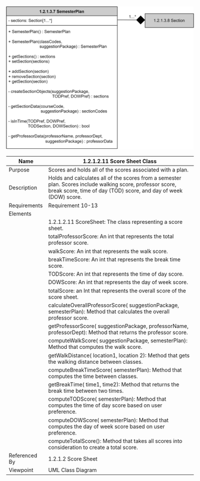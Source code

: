 ![Semester Plan Class Diagram](TeamTwoFiles/1.2.1.3.7SemesterPlanClassDiagram.svg)

| Name | 1.2.1.2.11 Score Sheet Class |
| ----------- | ----------- |
| Purpose | Scores and holds all of the scores associated with a plan. |
| Description | 	Holds and calculates all of the scores from a semester plan. Scores include walking score, professor score, break score, time of day (TOD) score, and day of week (DOW) score.|
| Requirements | Requirement 10-13 |
| Elements | 
| | 1.2.1.2.11 ScoreSheet: The class representing a score sheet. |
| | totalProfessorScore: An int that represents the total professor score. |
| | walkScore: An int that represents the walk score. |
| | breakTimeScore: An int that represents the break time score. |
| | TODScore: An int that represents the time of day score. |
| | DOWScore: An int that represents the day of week score.  |
| | totalScore: an Int that represents the overall score of the score sheet. |
| | calculateOverallProfessorScore( suggestionPackage, semesterPlan): Method that calculates the overall professor score. |
| | getProfessorScore( suggestionPackage, professorName, professorDept): Method that returns the professor score. |
| | computeWalkScore( suggestionPackage, semesterPlan): Method that computes the walk score. |
| | getWalkDistance( location1, location 2): Method that gets the walking distance between classes. |
| | computeBreakTimeScore( semesterPlan): Method that computes the time between classes. |
| | getBreakTime( time1, time2): Method that returns the break time between two times. |
| | computeTODScore( semesterPlan): Method that computes the time of day score based on user preference. |
| | computeDOWScore( semesterPlan): Method that computes the day of week score based on user preference. |
| | computeTotalScore(): Method that takes all scores into consideration to create a total score. |
| Referenced By | 1.2.1.2 Score Sheet |
| Viewpoint | UML Class Diagram |
